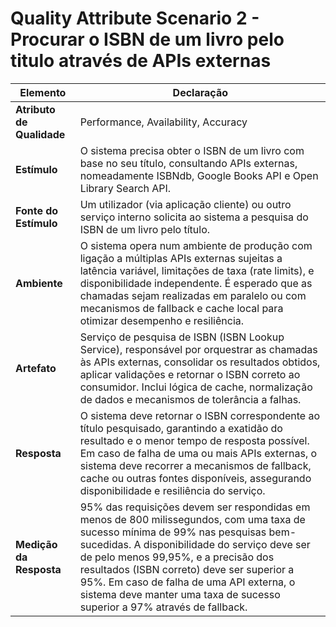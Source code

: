 # Quality Attribute Scenario 2 - Procurar o ISBN de um livro pelo titulo através de APIs externas

| **Elemento**              | **Declaração**                                                                                                                                                                                                                                                                                                                                                                                 |
|---------------------------|------------------------------------------------------------------------------------------------------------------------------------------------------------------------------------------------------------------------------------------------------------------------------------------------------------------------------------------------------------------------------------------------|
| **Atributo de Qualidade** | Performance, Availability, Accuracy                                                                                                                                                                                                                                                                                                                                                            |
| **Estímulo**              | O sistema precisa obter o ISBN de um livro com base no seu título, consultando APIs externas, nomeadamente ISBNdb, Google Books API e Open Library Search API.                                                                                                                                                                                                                                 |
| **Fonte do Estímulo**     | Um utilizador (via aplicação cliente) ou outro serviço interno solicita ao sistema a pesquisa do ISBN de um livro pelo título.                                                                                                                                                                                                                                                                 |
| **Ambiente**              | O sistema opera num ambiente de produção com ligação a múltiplas APIs externas sujeitas a latência variável, limitações de taxa (rate limits), e disponibilidade independente. É esperado que as chamadas sejam realizadas em paralelo ou com mecanismos de fallback e cache local para otimizar desempenho e resiliência.                                                                     |
| **Artefato**              | Serviço de pesquisa de ISBN (ISBN Lookup Service), responsável por orquestrar as chamadas às APIs externas, consolidar os resultados obtidos, aplicar validações e retornar o ISBN correto ao consumidor. Inclui lógica de cache, normalização de dados e mecanismos de tolerância a falhas.                                                                                                   |
| **Resposta**              | O sistema deve retornar o ISBN correspondente ao título pesquisado, garantindo a exatidão do resultado e o menor tempo de resposta possível. Em caso de falha de uma ou mais APIs externas, o sistema deve recorrer a mecanismos de fallback, cache ou outras fontes disponíveis, assegurando disponibilidade e resiliência do serviço.                                                        |
| **Medição da Resposta**   | 95% das requisições devem ser respondidas em menos de 800 milissegundos, com uma taxa de sucesso mínima de 99% nas pesquisas bem-sucedidas. A disponibilidade do serviço deve ser de pelo menos 99,95%, e a precisão dos resultados (ISBN correto) deve ser superior a 95%. Em caso de falha de uma API externa, o sistema deve manter uma taxa de sucesso superior a 97% através de fallback. |
